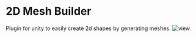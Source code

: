 2D Mesh Builder
==========
Plugin for unity to easily create 2d shapes by generating meshes.
![view](https://imgur.com/a/aRsw07e)
